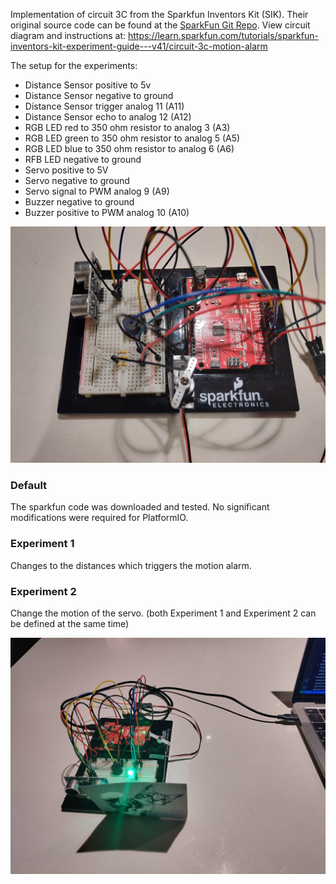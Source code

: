 Implementation of circuit 3C from the Sparkfun Inventors Kit (SIK). Their original source code can be found at the [SparkFun Git Repo](https://github.com/sparkfun/SIK-Guide-Code/tree/master/SIK_Circuit_3C-MotionAlarm).
View circuit diagram and instructions at: https://learn.sparkfun.com/tutorials/sparkfun-inventors-kit-experiment-guide---v41/circuit-3c-motion-alarm

The setup for the experiments:
* Distance Sensor positive to 5v
* Distance Sensor negative to ground 
* Distance Sensor trigger analog 11 (A11)
* Distance Sensor echo to analog 12 (A12)
* RGB LED red to 350 ohm resistor to analog 3 (A3)
* RGB LED green to 350 ohm resistor to analog 5 (A5)
* RGB LED blue to 350 ohm resistor to analog 6 (A6)
* RFB LED negative to ground
* Servo positive to 5V
* Servo negative to ground
* Servo signal to PWM analog 9 (A9)
* Buzzer negative to ground
* Buzzer positive to PWM analog 10 (A10)

![Wiring Photo][1]

[1]: doc/3C_Wiring.jpg "3C Circuit Wiring"

### Default
The sparkfun code was downloaded and tested. No significant modifications were required for PlatformIO.

### Experiment 1
Changes to the distances which triggers the motion alarm.

### Experiment 2
Change the motion of the servo. (both Experiment 1 and Experiment 2 can be defined at the same time)

[![Motion Alarm Experiment](doc/3C_VideoIntro.jpg)](https://youtu.be/kZaK2dpht7M "3C Motion Alarm Experiment Video")
